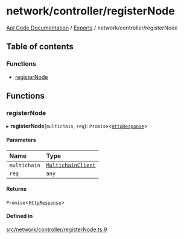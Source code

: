 # network/controller/registerNode
 
[Api Code Documentation](../README.md) / [Exports](../modules.md) / network/controller/registerNode

## Table of contents

### Functions

- [registerNode](network_controller_registerNode.md#registernode)

## Functions

### registerNode

▸ **registerNode**(`multichain`, `req`): `Promise`<[`HttpResponse`](httpd_lib.md#httpresponse)\>

#### Parameters

| Name | Type |
| :------ | :------ |
| `multichain` | [`MultichainClient`](../interfaces/service_Client_h.MultichainClient.md) |
| `req` | `any` |

#### Returns

`Promise`<[`HttpResponse`](httpd_lib.md#httpresponse)\>

#### Defined in

[src/network/controller/registerNode.ts:9](https://github.com/openkfw/TruBudget/blob/aca360d/api/src/network/controller/registerNode.ts#L9)
